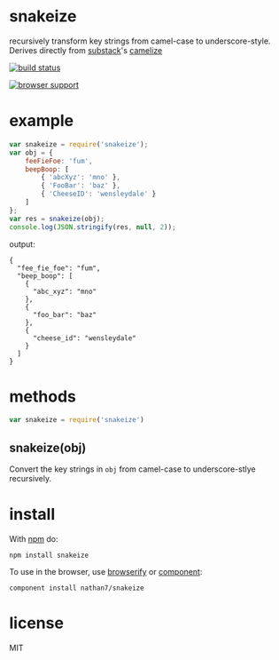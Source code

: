 # snakeize 

recursively transform key strings from camel-case to underscore-style.
Derives directly from [substack](https://github.com/substack)'s [camelize](https://github.com/substack/camelize)

[![build status](https://secure.travis-ci.org/nathan7/snakeize.png)](http://travis-ci.org/nathan7/snakeize)

[![browser support](https://ci.testling.com/nathan7/snakeize.png)](http://ci.testling.com/nathan7/snakeize)

# example

``` js
var snakeize = require('snakeize');
var obj = {
    feeFieFoe: 'fum',
    beepBoop: [
        { 'abcXyz': 'mno' },
        { 'FooBar': 'baz' },
        { 'CheeseID': 'wensleydale' }
    ]
};
var res = snakeize(obj);
console.log(JSON.stringify(res, null, 2));
```

output:

```
{
  "fee_fie_foe": "fum",
  "beep_boop": [
    {
      "abc_xyz": "mno"
    },
    {
      "foo_bar": "baz"
    },
    {
      "cheese_id": "wensleydale"
    }
  ]
}
```

# methods

``` js
var snakeize = require('snakeize')
```

## snakeize(obj)

Convert the key strings in `obj` from camel-case to underscore-stlye recursively.

# install

With [npm](https://npmjs.org) do:

```
npm install snakeize
```

To use in the browser, use [browserify](http://browserify.org) or [component](http://github.com/component):
```
component install nathan7/snakeize
```

# license

MIT
